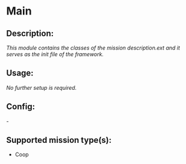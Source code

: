 # Main
## Description:
_This module contains the classes of the mission description.ext and it serves as the init file of the framework._

## Usage:
_No further setup is required._

## Config:
\-

## Supported mission type(s):
 - Coop

